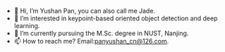 - 👋 Hi, I’m Yushan Pan, you can also call me Jade.
- 👀 I’m interested in keypoint-based oriented object detection and deep learning.
- 🌱 I’m currently pursuing the M.Sc. degree in NUST, Nanjing.
- 📫 How to reach me? Email:panyushan_cn@126.com.

<!---
panyushan-cn/panyushan-cn is a ✨ special ✨ repository because its `README.md` (this file) appears on your GitHub profile.
You can click the Preview link to take a look at your changes.
--->
